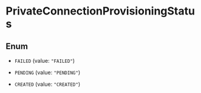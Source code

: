 

# PrivateConnectionProvisioningStatus

## Enum


* `FAILED` (value: `"FAILED"`)

* `PENDING` (value: `"PENDING"`)

* `CREATED` (value: `"CREATED"`)



